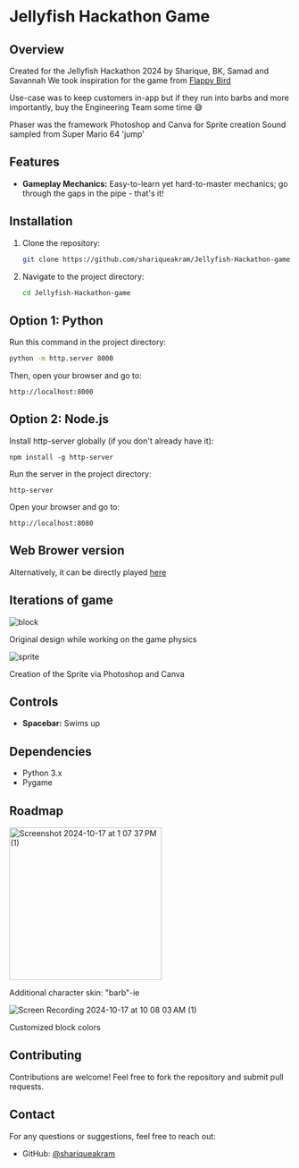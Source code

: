 # Jellyfish Hackathon Game

## Overview

Created for the Jellyfish Hackathon 2024 by Sharique, BK, Samad and Savannah
We took inspiration for the game from [Flappy Bird](https://flappybird.io/) 

Use-case was to keep customers in-app but if they run into barbs and more importantly, buy the Engineering Team some time 😅

Phaser was the framework
Photoshop and Canva for Sprite creation
Sound sampled from Super Mario 64 'jump'


## Features

- **Gameplay Mechanics:** Easy-to-learn yet hard-to-master mechanics; go through the gaps in the pipe - that's it!

## Installation

1. Clone the repository:
   ```sh
   git clone https://github.com/shariqueakram/Jellyfish-Hackathon-game.git
   ```
2. Navigate to the project directory:
   ```sh
   cd Jellyfish-Hackathon-game
   ```
## Option 1: Python

Run this command in the project directory:
   ```sh
   python -m http.server 8000
   ```

Then, open your browser and go to:
   ```
   http://localhost:8000
   ```
## Option 2: Node.js

Install http-server globally (if you don't already have it):
   ```
   npm install -g http-server
   ```
Run the server in the project directory:
   ```
   http-server
   ```
Open your browser and go to:
   ```
   http://localhost:8080
   ```


## Web Brower version

Alternatively, it can be directly played [here](https://sharique.xyz/jellyfish_hackathon-main/jellyfish_game.html)

## Iterations of game
![block](https://github.com/user-attachments/assets/6fb7f4f2-fd51-4859-a7c0-cf4e2c09e6dd)

Original design while working on the game physics

![sprite](https://github.com/user-attachments/assets/0a475c33-bdcc-472a-b2ef-30a8fdb360a8)

Creation of the Sprite via Photoshop and Canva

## Controls

- **Spacebar:** Swims up

## Dependencies

- Python 3.x
- Pygame

## Roadmap

<img width="273" alt="Screenshot 2024-10-17 at 1 07 37 PM (1)" src="https://github.com/user-attachments/assets/c9777fd0-aba2-48c4-bc0e-9cb7c135d011" />

Additional character skin: "barb"-ie

![Screen Recording 2024-10-17 at 10 08 03 AM (1)](https://github.com/user-attachments/assets/01b4a921-ed70-42bd-826d-092681ed4d0f)

Customized block colors


## Contributing

Contributions are welcome! Feel free to fork the repository and submit pull requests.


## Contact

For any questions or suggestions, feel free to reach out:

- GitHub: [@shariqueakram](https://github.com/shariqueakram)
